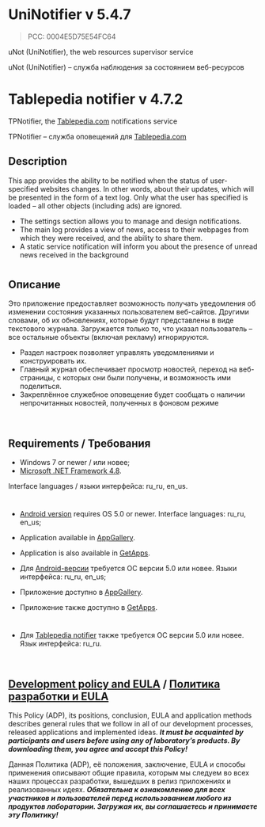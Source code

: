 # UniNotifier v 5.4.7
> PCC: 0004E5D75E54FC64


uNot (UniNotifier), the web resources supervisor service

uNot (UniNotifier) – служба наблюдения за состоянием веб-ресурсов



# Tablepedia notifier v 4.7.2


TPNotifier, the [Tablepedia.com](http://tablepedia.com) notifications service

TPNotifier – служба оповещений для [Tablepedia.com](http://tablepedia.com)



## Description

This app provides the ability to be notified when the status of user-specified websites changes. In other words, about their updates, which will be presented in the form of a text log. Only what the user has specified is loaded – all other objects (including ads) are ignored.

- The settings section allows you to manage and design notifications.
- The main log provides a view of news, access to their webpages from which they were received, and the ability to share them.
- A static service notification will inform you about the presence of unread news received in the background

#

## Описание

Это приложение предоставляет возможность получать уведомления об изменении состояния указанных пользователем веб-сайтов. Другими словами, об их обновлениях, которые будут представлены в виде текстового журнала. Загружается только то, что указал пользователь – все остальные объекты (включая рекламу) игнорируются.

- Раздел настроек позволяет управлять уведомлениями и конструировать их.
- Главный журнал обеспечивает просмотр новостей, переход на веб-страницы, с которых они были получены, и возможность ими поделиться.
- Закреплённое служебное оповещение будет сообщать о наличии непрочитанных новостей, полученных в фоновом режиме

&nbsp;



## Requirements / Требования

- Windows 7 or newer / или новее;
- [Microsoft .NET Framework 4.8](https://go.microsoft.com/fwlink/?linkid=2088631).

Interface languages / языки интерфейса: ru_ru, en_us.

#

- [Android version](https://play.google.com/store/apps/details?id=com.RD_AAOW.UniNotifier) requires OS 5.0 or newer. Interface languages: ru_ru, en_us;
- Application available in [AppGallery](https://appgallery.cloud.huawei.com/ag/n/app/C102838121?channelId=GitHub&id=34da22c3478e4601b33a6ec854592895&s=DB4BF2118E523FEF437C11C7FAB0DE5D24080C18F860F60311E2B5919F1B568A&detailType=0&v=&callType=AGDLINK&installType=0000).
- Application is also available in [GetApps](https://global.app.mi.com/details?id=uninotifier.xiaomi).

- Для [Android-версии](https://play.google.com/store/apps/details?id=com.RD_AAOW.UniNotifier) требуется ОС версии 5.0 или новее. Языки интерфейса: ru_ru, en_us;
- Приложение доступно в [AppGallery](https://appgallery.cloud.huawei.com/ag/n/app/C102838121?channelId=GitHub&id=34da22c3478e4601b33a6ec854592895&s=DB4BF2118E523FEF437C11C7FAB0DE5D24080C18F860F60311E2B5919F1B568A&detailType=0&v=&callType=AGDLINK&installType=0000).
- Приложение также доступно в [GetApps](https://global.app.mi.com/details?id=uninotifier.xiaomi).

#

- Для [Tablepedia notifier](https://play.google.com/store/apps/details?id=com.RD_AAOW.TablepediaNotifier) также требуется ОС версии 5.0 или новее. Язык интерфейса: ru_ru.

&nbsp;



## [Development policy and EULA](https://adslbarxatov.github.io/ADP) / [Политика разработки и EULA](https://adslbarxatov.github.io/ADP/ru)

This Policy (ADP), its positions, conclusion, EULA and application methods
describes general rules that we follow in all of our development processes, released applications and implemented ideas.
***It must be acquainted by participants and users before using any of laboratory’s products.
By downloading them, you agree and accept this Policy!***

Данная Политика (ADP), её положения, заключение, EULA и способы применения
описывают общие правила, которым мы следуем во всех наших процессах разработки, вышедших в релиз приложениях
и реализованных идеях.
***Обязательна к ознакомлению для всех участников и пользователей перед использованием любого из продуктов лаборатории.
Загружая их, вы соглашаетесь и принимаете эту Политику!***

